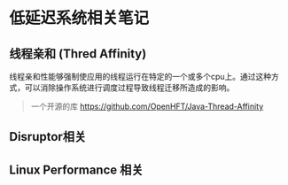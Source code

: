 # 低延迟系统相关笔记

## 线程亲和 (Thred Affinity)
线程亲和性能够强制使应用的线程运行在特定的一个或多个cpu上。通过这种方式，可以消除操作系统进行调度过程导致线程迁移所造成的影响。
> 一个开源的库 https://github.com/OpenHFT/Java-Thread-Affinity


## Disruptor相关

## Linux Performance 相关